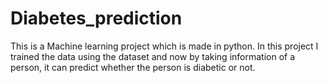 # Diabetes_prediction
This is a Machine learning project which is made in python. 
In this project I trained the data using the dataset and now by taking information of a person,
it can predict whether the person is diabetic or not.


